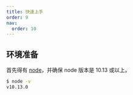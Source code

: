 ```yaml
---
title: 快速上手
order: 9
nav:
  order: 10
---
```


## 环境准备

首先得有 [node](https://nodejs.org/en/)，并确保 node 版本是 10.13 或以上。

```bash
$ node -v
v10.13.0
```
